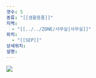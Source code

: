 ```yaml
---
갯수: 5
종류: "[[생활용품]]"
지역:
  - "[[../../ZONE/사무실|사무실]]"
위치:
  - "[[SEP]]"
상세위치: 
설명:
---
```

![](http://192.168.50.22/devices/250118_IMG_0001.jpg)
